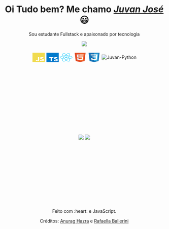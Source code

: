 <div>
  <h1 align="center">Oi Tudo bem? Me chamo <a href="https://www.linkedin.com/in/juvan-josé-da-silva-757661200/"><i>Juvan José</i></a> 😃️</h1>
  <p align="center">Sou estudante Fullstack e apaixonado por tecnologia
</div>

<div align = "center">
  <picture>
    <source
      srcset="https://github-readme-stats.vercel.app/api?username=Juvanjose&show_icons=true&theme=synthwave"
      media="(prefers-color-scheme: dark)"
    />
    <source
      srcset="https://github-readme-stats.vercel.app/api?username=Juvanjose&show_icons=true"
      media="(prefers-color-scheme: light), (prefers-color-scheme: no-preference)"
    />
    <img src="https://github-readme-stats.vercel.app/api?username=Juvanjose&show_icons=true" />
  </picture>
</div>
<div style="display: inline_block" align ="center"><br>
  <img align="center" alt="Juvan-Js" height="30" width="40" src="https://raw.githubusercontent.com/devicons/devicon/master/icons/javascript/javascript-plain.svg">
  <img align="center" alt="Juvan-Ts" height="30" width="40" src="https://raw.githubusercontent.com/devicons/devicon/master/icons/typescript/typescript-plain.svg">
  <img align="center" alt="Juvan-React" height="30" width="40" src="https://raw.githubusercontent.com/devicons/devicon/master/icons/react/react-original.svg">
  <img align="center" alt="Juvan-HTML" height="30" width="40" src="https://raw.githubusercontent.com/devicons/devicon/master/icons/html5/html5-original.svg">
  <img align="center" alt="Juvan-CSS" height="30" width="40" src="https://raw.githubusercontent.com/devicons/devicon/master/icons/css3/css3-original.svg">
  <img align="center" alt="Juvan-Python" height="30" width="40" src="https://cdn.jsdelivr.net/gh/devicons/devicon/icons/wordpress/wordpress-plain.svg">
</div>
  
  ##
  
  <div align = "center" style = "padding: 200px;"> 
  <!--a href="" target="_blank"><img src="https://img.shields.io/badge/YouTube-FF0000?style=for-the-badge&logo=youtube&logoColor=white" target="_blank"></a-->
  <!--a href="" target="_blank"><img src="https://img.shields.io/badge/-Instagram-%23E4405F?style=for-the-badge&logo=instagram&logoColor=white" target="_blank"></a-->
 	<!--a href="https:" target="_blank"><img src="https://img.shields.io/badge/Twitch-9146FF?style=for-the-badge&logo=twitch&logoColor=white" target="_blank"></a-->
 <!--a href="" target="_blank"><img src="https://img.shields.io/badge/Discord-7289DA?style=for-the-badge&logo=discord&logoColor=white" target="_blank"></a--> 
  <a  href = "mailto:juvan2002@gmail.com"><img src="https://img.shields.io/badge/-Gmail-%23333?style=for-the-badge&logo=gmail&logoColor=white" target="_blank"></a>
  <a href="https://www.linkedin.com/in/juvan-josé-da-silva-757661200/" target="_blank"><img src="https://img.shields.io/badge/-LinkedIn-%230077B5?style=for-the-badge&logo=linkedin&logoColor=white" target="_blank"></a> 
  </div>
  
 
<div align = "center" >
  
  
</div>

<div align = "center">
  <p>Feito com :heart: e JavaScript.</p>
  <p>Créditos: <a href="https://github.com/anuraghazra/github-readme-stats">Anurag Hazra</a> e <a href="https://github.com/rafaballerini">Rafaella Ballerini</a></p>
</div>
